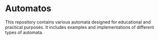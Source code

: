 # Automatos
This repository contains various automata designed for educational and practical purposes. It includes examples and implementations of different types of automata.
